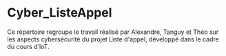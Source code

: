 # Cyber_ListeAppel

Ce répertoire regroupe le travail réalisé par Alexandre, Tanguy et Théo sur les aspects cybersécurité du projet Liste d'appel, développé dans le cadre du cours d’IoT.


